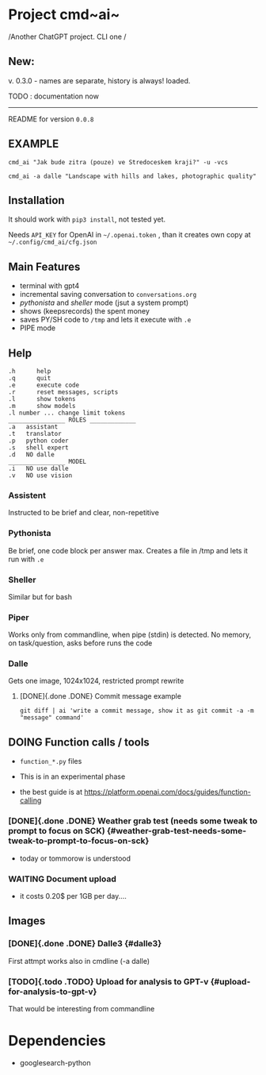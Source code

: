 Project cmd~ai~
===============

/Another ChatGPT project. CLI one /

New:
----

v\. 0.3.0 - names are separate, history is always! loaded.

TODO : documentation now

------------------------------------------------------------------------

README for version `0.0.8`

EXAMPLE
-------

`cmd_ai "Jak bude zitra (pouze) ve Stredoceskem kraji?" -u -vcs`

`cmd_ai -a dalle "Landscape with hills and lakes, photographic quality"`

Installation
------------

It should work with `pip3 install`, not tested yet.

Needs `API_KEY` for OpenAI in `~/.openai.token` , than it creates own
copy at `~/.config/cmd_ai/cfg.json`

Main Features
-------------

-   terminal with gpt4
-   incremental saving conversation to `conversations.org`
-   *pythonista* and *sheller* mode (jsut a system prompt)
-   shows (keepsrecords) the spent money
-   saves PY/SH code to `/tmp` and lets it execute with `.e`
-   PIPE mode

Help
----

``` {.example}
.h      help
.q      quit
.e      execute code
.r      reset messages, scripts
.l      show tokens
.m      show models
.l number ... change limit tokens
________________ ROLES _____________
.a   assistant
.t   translator
.p   python coder
.s   shell expert
.d   NO dalle
________________ MODEL
.i   NO use dalle
.v   NO use vision
```

### Assistent

Instructed to be brief and clear, non-repetitive

### Pythonista

Be brief, one code block per answer max. Creates a file in /tmp and lets
it run with `.e`

### Sheller

Similar but for bash

### Piper

Works only from commandline, when pipe (stdin) is detected. No memory,
on task/question, asks before runs the code

### Dalle

Gets one image, 1024x1024, restricted prompt rewrite

1.  [DONE]{.done .DONE} Commit message example

    ``` {.example}
    git diff | ai 'write a commit message, show it as git commit -a -m "message" command'
    ```

DOING Function calls / tools
----------------------------

-   `function_*.py` files

-   This is in an experimental phase

-   the best guide is at
    <https://platform.openai.com/docs/guides/function-calling>

### [DONE]{.done .DONE} Weather grab test (needs some tweak to prompt to focus on SCK) {#weather-grab-test-needs-some-tweak-to-prompt-to-focus-on-sck}

-   today or tommorow is understood

### WAITING Document upload

-   it costs 0.20\$ per 1GB per day....

Images
------

### [DONE]{.done .DONE} Dalle3 {#dalle3}

First attmpt works also in cmdline (-a dalle)

### [TODO]{.todo .TODO} Upload for analysis to GPT-v {#upload-for-analysis-to-gpt-v}

That would be interesting from commandline

Dependencies
============

-   googlesearch-python
